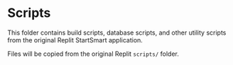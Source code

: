 # Scripts

This folder contains build scripts, database scripts, and other utility scripts from the original Replit StartSmart application.

Files will be copied from the original Replit `scripts/` folder.
